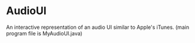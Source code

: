 # AudioUI
An interactive representation of an audio UI similar to Apple's iTunes. 
(main program file is MyAudioUI.java)
